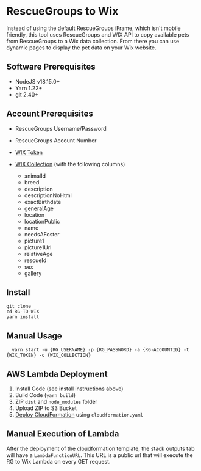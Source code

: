 # RescueGroups to Wix

Instead of using the default RescueGroups iFrame, which isn't mobile friendly,
this tool uses RescueGroups and WIX API to copy available pets from RescueGroups
to a Wix data collection. From there you can use dynamic pages to display the
pet data on your Wix website.

## Software Prerequisites

- NodeJS v18.15.0+
- Yarn 1.22+
- git 2.40+

## Account Prerequisites 

- RescueGroups Username/Password
- RescueGroups Account Number
- [WIX Token](https://dev.wix.com/docs/rest/articles/getting-started/api-keys)
- [WIX Collection](https://support.wix.com/en/article/cms-formerly-content-manager-creating-a-collection) (with the following columns)

  - animalId
  - breed
  - description
  - descriptionNoHtml
  - exactBirthdate
  - generalAge
  - location
  - locationPublic
  - name
  - needsAFoster
  - picture1
  - picture1Url
  - relativeAge
  - rescueId
  - sex
  - gallery   

## Install

```
git clone
cd RG-TO-WIX
yarn install
```

## Manual Usage

```
  yarn start -u {RG_USERNAME} -p {RG_PASSWORD} -a {RG-ACCOUNTID} -t {WIX_TOKEN} -c {WIX_COLLECTION}
```

## AWS Lambda Deployment

1. Install Code (see install instructions above)
1. Build Code (`yarn build`)
1. ZIP `dist` and `node_modules` folder
1. Upload ZIP to S3 Bucket
1. [Deploy CloudFormation](https://docs.aws.amazon.com/AWSCloudFormation/latest/UserGuide/cfn-console-create-stack.html) using `cloudformation.yaml`

## Manual Execution of Lambda

After the deployment of the cloudformation template, the stack outputs tab will
have a `LambdaFunctionURL`. This URL is a public url that will execute the RG to
Wix Lambda on every GET request.
